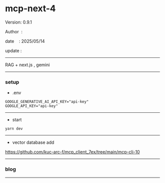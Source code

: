 ﻿# mcp-next-4

 Version: 0.9.1

 Author  : 

 date    : 2025/05/14
 
 update  :

***

RAG + next.js , gemini

***
### setup
* .env

```
GOOGLE_GENERATIVE_AI_API_KEY="api-key"
GOOGLE_API_KEY="api-key"
```
***
* start

```
yarn dev
```

***
* vector database add

https://github.com/kuc-arc-f/mcp_client_7ex/tree/main/mcp-cli-10

***
### blog 

***

